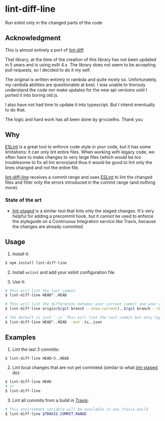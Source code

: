 # lint-diff-line

Run eslint only in the changed parts of the code

## Acknowledgment
This is almost entirely a port of [lint-diff](https://github.com/grvcoelho/lint-diff).

 That library, at the time of the creation of this library has not been updated in 5 years and is using eslit 4.x. The library does not seem to be accepting pull requests, so I decided to do it my self. 

The original is written entirely in rambda and quite nicely so.  Unfortunately, my rambda abilities are questionable at best. I was unable to thorouly understand the code nor make updates for the new api versions until I ported it into boring old js.

I also have not had time to update it into typescript. But I intend eventually to do that.

The logic and hard work has all been done by grvcoelho. 
Thank you
## Why

[ESLint](https://github.com/eslint/eslint) is a great tool to enforce code
style in your code, but it has some limitations: it can only lint entire files.
When working with legacy code, we often have to make changes to very large
files (which would be too troublesome to fix all lint errors)and thus it would
be good to lint only the lines changed and not the entire file.

[lint-diff-line](https://github.com/reharik/lint-diff-line) receives a commit range and
uses [ESLint](https://github.com/eslint/eslint)  to lint the changed files and
filter only the errors introduced in the commit range (and nothing more).

### State of the art

* [lint-staged](https://github.com/okonet/lint-staged) is a similar tool that lints only the staged changes. It's very helpful for adding a precommit hook, but it cannot be used to enforce the styleguide on a Continuous Integration service like Travis, because the changes are already commited.

## Usage

1. Install it:

  ```sh
  $ npm install lint-diff-line
  ```

2. Install `eslint` and add your eslint configuration file.

3. Use it:

  ```sh
  # This will lint the last commit
  $ lint-diff-line HEAD^..HEAD

  # This will lint the differences between your current commit and your origin
  $ lint-diff-line origin/$(git branch --show-current)..$(git branch --show-current)

  # The default is just `.js` This will lint the last commit but only typescript and json files (for an example)
  $ lint-diff-line HEAD^..HEAD --ext .ts,.json

  ```

## Examples

1. Lint the last 3 commits:

  ```sh
  $ lint-diff-line HEAD~3..HEAD
  ```

2. Lint local changes that are not yet commited (similar to what [lint-staged](https://github.com/okonet/lint-staged) do):

  ```sh
  $ lint-diff-line HEAD
  # or
  $ lint-diff-line
  ```

3. Lint all commits from a build in [Travis](https://travis-ci.org):

  ```sh
  # This environment variable will be available in any Travis build
  $ lint-diff-line $TRAVIS_COMMIT_RANGE
  ```

